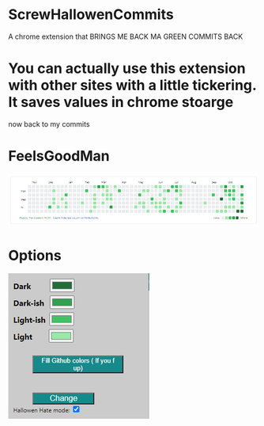 # ScrewHallowenCommits
A chrome extension that BRINGS ME BACK MA GREEN COMMITS BACK

# You can actually use this extension with other sites with a little tickering. It saves values in chrome stoarge 


now back to my commits


# FeelsGoodMan
![image](https://github.com/Sal7one/ScrewHallowenCommits/blob/master/redmeimage.png?raw=true)

# Options
![image](https://github.com/Sal7one/ScrewHallowenCommits/blob/master/extension_screenshot.png?raw=true)
